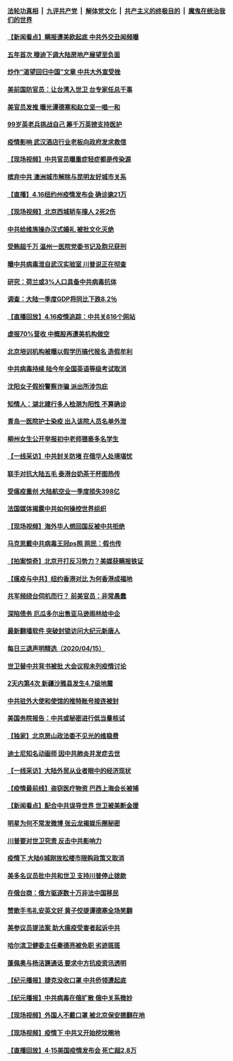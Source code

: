 

####  [法轮功真相](../../../../basic/blob/master/README.md?t=04170330) &nbsp;|&nbsp; [九评共产党](../../../../9ping.md/blob/master/README.md?t=04170330) &nbsp;|&nbsp; [解体党文化](../../../../jtdwh.md/blob/master/README.md?t=04170330)  &nbsp;|&nbsp; [共产主义的终极目的](../../../../gczydzjmd.md/blob/master/README.md?t=04170330) &nbsp;|&nbsp; [魔鬼在统治我们的世界](../../../../mgztzwmdsj.md/blob/master/README.md?t=04170330) 

#### [【新闻看点】瞒报遭美欧起底 中共外交丑闻频曝](../pages/nsc413/n12037053.md?t=04170330) 

#### [五年首次 穆迪下调大陆房地产展望至负面](../pages/nsc413/n12036936.md?t=04170330) 

#### [炒作“渴望回归中国”文章 中共大外宣受挫](../pages/nsc413/n12036597.md?t=04170330) 

#### [美前国防官员：让台湾入世卫 台专家任总干事](../pages/nsc413/n12036889.md?t=04170330) 

#### [美官员发推 曝光谭德塞和赵立坚一唱一和](../pages/nsc413/n12036679.md?t=04170330) 

#### [99岁英老兵挑战自己 筹千万英镑支持医护](../pages/nsc413/n12030609.md?t=04170330) 

#### [疫情影响 武汉酒店行业老板向政府发求救信](../pages/nsc413/n12036040.md?t=04170330) 

#### [【现场视频】中共官员曝重症轻症都是传染源](../pages/nsc413/n12036095.md?t=04170330) 

#### [摈弃中共 澳洲城市解除与昆明友好城市关系](../pages/nsc413/n12036793.md?t=04170330) 

#### [【直播】4.16纽约州疫情发布会 确诊逾21万](../pages/nsc413/n12036842.md?t=04170330) 


#### [【现场视频】北京西城轿车撞人 2死2伤](../pages/nsc413/n12036674.md?t=04170330) 

#### [中共给维族操办汉式婚礼 被批文化灭绝](../pages/nsc413/n12034114.md?t=04170330) 

#### [受贿超千万 温州一医院党委书记及胞兄获刑](../pages/nsc413/n12036421.md?t=04170330) 

#### [曝中共病毒泄自武汉实验室 川普说正在彻查](../pages/nsc413/n12035144.md?t=04170330) 

#### [研究：荷兰或3%人口具备中共病毒抗体](../pages/nsc413/n12036327.md?t=04170330) 

#### [调查：大陆一季度GDP将同比下跌8.2％](../pages/nsc413/n12036350.md?t=04170330) 

#### [【直播回放】4.16疫情追踪：中共关816个网站](../pages/nsc413/n12036202.md?t=04170330) 

#### [虚报70%营收 中概股再遭美机构做空](../pages/nsc413/n12035324.md?t=04170330) 

#### [北京培训机构被曝以假学历搞代报名 造假牟利](../pages/nsc413/n12035952.md?t=04170330) 

#### [中共病毒持续 陆今年全国英语等级考试取消](../pages/nsc413/n12036091.md?t=04170330) 

#### [沈阳女子假扮警察诈骗 派出所涉包庇](../pages/nsc413/n12035963.md?t=04170330) 

#### [知情人：湖北建行多人检测为阳性 不算确诊](../pages/nsc413/n12035846.md?t=04170330) 

#### [青岛一医院护士染疫 出入该院人员名单外泄](../pages/nsc413/n12035682.md?t=04170330) 

#### [柳州女生公开举报初中老师猥亵多名学生](../pages/nsc413/n12035670.md?t=04170330) 

#### [【一线采访】中共封关防堵 在俄华人处境堪忧](../pages/nsc413/n12035486.md?t=04170330) 

#### [联手对抗大陆五毛 泰港台奶茶干杯图热传](../pages/nsc413/n12035102.md?t=04170330) 

#### [受瘟疫重创 大陆航空业一季度损失398亿](../pages/nsc413/n12034786.md?t=04170330) 

#### [法国媒体揭露中共如何操控世界组织](../pages/nsc413/n12035295.md?t=04170330) 

#### [【现场视频】海外华人想回国反被中共拒绝](../pages/nsc413/n12035070.md?t=04170330) 

#### [马克思戴中共病毒王冠ps照 网民：假也传](../pages/nsc413/n12034076.md?t=04170330) 

#### [【拍案惊奇】北京开打反习势力？美媒获瞒报铁证](../pages/nsc413/n12034796.md?t=04170330) 

#### [【瘟疫与中共】纽约香港对比 为何香港成福地](../pages/nsc413/n12035199.md?t=04170330) 

#### [共军频绕台伺机而行？ 前美官员：非常愚蠢](../pages/nsc413/n12034998.md?t=04170330) 

#### [深陷债务 厄瓜多尔出售亚马逊雨林给中企](../pages/nsc413/n12034288.md?t=04170330) 

#### [最新翻墙软件 突破封锁访问大纪元新唐人](../pages/nsc413/n11971400.md?t=04170330) 

#### [每日三退声明精选（2020/04/15）](../pages/nsc413/n12035177.md?t=04170330) 

#### [世卫替中共背书被批 大会议程未列疫情讨论](../pages/nsc413/n12034878.md?t=04170330) 

#### [2天内第4次 新疆沙雅县发生4.7级地震](../pages/nsc413/n12035025.md?t=04170330) 

#### [中共驻外大使和使馆的推特账号接连被封](../pages/nsc413/n12034629.md?t=04170330) 

#### [美国务院报告：中共或秘密进行低当量核试](../pages/nsc413/n12034919.md?t=04170330) 

#### [【独家】北京房山政法委不见光的维稳费](../pages/nsc413/n12031979.md?t=04170330) 

#### [迪士尼知名动画师 因中共肺炎并发症去世](../pages/nsc413/n12034442.md?t=04170330) 

#### [【一线采访】大陆外贸从业者眼中的经济现状](../pages/nsc413/n12034545.md?t=04170330) 

#### [【疫情最前线】盗窃医疗物资 巴西上海会长被捕](../pages/nsc413/n12034371.md?t=04170330) 

#### [【新闻看点】配合中共误导世界 世卫被美断金援](../pages/nsc413/n12033829.md?t=04170330) 

#### [明星为何不常发微博 张云龙揭娱乐圈秘密](../pages/nsc413/n12034070.md?t=04170330) 

#### [川普要对世卫究责 反击中共影响力](../pages/nsc413/n12034034.md?t=04170330) 

#### [疫情下 大陆6城刚放松楼市限购政策又取消](../pages/nsc413/n12034253.md?t=04170330) 

#### [美多名议员批中共和世卫 支持川普停止拨款](../pages/nsc413/n12034194.md?t=04170330) 

#### [在俄台商：俄方驱逐数十万非法中国移⺠](../pages/nsc413/n12034151.md?t=04170330) 

#### [赞歌手韦礼安英文好 黄子佼提谭德塞全场笑翻](../pages/nsc413/n12033483.md?t=04170330) 

#### [美参议员提法案 助大瘟疫受害者起诉中共](../pages/nsc413/n12033649.md?t=04170330) 

#### [哈尔滨卫健委主任秦德亮被免职 劣迹斑斑](../pages/nsc413/n12034042.md?t=04170330) 

#### [蓬佩奥与杨洁篪通话 要求中方抗疫资讯透明](../pages/nsc413/n12034158.md?t=04170330) 

#### [【纪元播报】捷克没收口罩 中共侨领遭起底](../pages/nsc413/n12034279.md?t=04170330) 

#### [【纪元播报】中共病毒在俄扩散 俄中关系微妙](../pages/nsc413/n12034203.md?t=04170330) 

#### [【现场视频】外国人不戴口罩 被北京保安摁翻在地](../pages/nsc413/n12034196.md?t=04170330) 

#### [【现场视频】疫情下 中共又开始挖坟圈地](../pages/nsc413/n12034198.md?t=04170330) 

#### [【直播回放】4·15美国疫情发布会 死亡超2.8万](../pages/nsc413/n12034030.md?t=04170330) 

